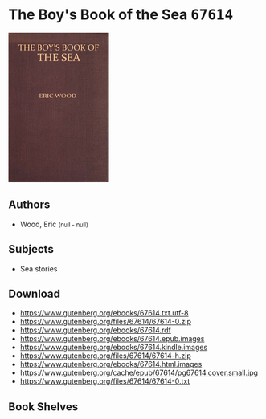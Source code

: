 # The Boy's Book of the Sea <kbd>67614</kbd>

![](./cover.medium.jpg "")

## Authors


 - Wood, Eric <small>(null - null)</small>

## Subjects


 - Sea stories

## Download


 - https://www.gutenberg.org/ebooks/67614.txt.utf-8
 - https://www.gutenberg.org/files/67614/67614-0.zip
 - https://www.gutenberg.org/ebooks/67614.rdf
 - https://www.gutenberg.org/ebooks/67614.epub.images
 - https://www.gutenberg.org/ebooks/67614.kindle.images
 - https://www.gutenberg.org/files/67614/67614-h.zip
 - https://www.gutenberg.org/ebooks/67614.html.images
 - https://www.gutenberg.org/cache/epub/67614/pg67614.cover.small.jpg
 - https://www.gutenberg.org/files/67614/67614-0.txt

## Book Shelves


